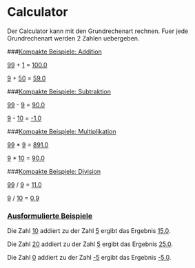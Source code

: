 # Calculator

Der Calculator kann mit den Grundrechenart rechnen. Fuer jede Grundrechenart werden 2 Zahlen uebergeben.

###[Kompakte Beispiele: Addition](-)

[99](- "#firstvalue") + [1](- "#secondvalue") = [100.0](- "?=add(#firstvalue, #secondvalue)")

[9](- "#firstvalue") + [50](- "#secondvalue") = [59.0](- "?=add(#firstvalue, #secondvalue)")


###[Kompakte Beispiele: Subtraktion](-)

[99](- "#firstvalue") - [9](- "#secondvalue") = [90.0](- "?=subtract(#firstvalue, #secondvalue)")

[9](- "#firstvalue") - [10](- "#secondvalue") = [-1.0](- "?=subtract(#firstvalue, #secondvalue)")



###[Kompakte Beispiele: Multiplikation](-)

[99](- "#firstvalue") * [9](- "#secondvalue") = [891.0](- "?=multiply(#firstvalue, #secondvalue)")

[9](- "#firstvalue") * [10](- "#secondvalue") = [90.0](- "?=multiply(#firstvalue, #secondvalue)")



###[Kompakte Beispiele: Division](-)

[99](- "#firstvalue") / [9](- "#secondvalue") = [11.0](- "?=divide(#firstvalue, #secondvalue)")

[9](- "#firstvalue") / [10](- "#secondvalue") = [0.9](- "?=divide(#firstvalue, #secondvalue)")


### [Ausformulierte Beispiele](-)

Die Zahl [10](- "#firstvalue") addiert zu der Zahl [5](- "#secondvalue") ergibt das Ergebnis [15.0](- "?=add(#firstvalue, #secondvalue)").

Die Zahl [20](- "#firstvalue") addiert zu der Zahl [5](- "#secondvalue") ergibt das Ergebnis [25.0](- "?=add(#firstvalue, #secondvalue)").

Die Zahl [0](- "#firstvalue") addiert zu der Zahl [-5](- "#secondvalue") ergibt das Ergebnis [-5.0](- "?=add(#firstvalue, #secondvalue)").
